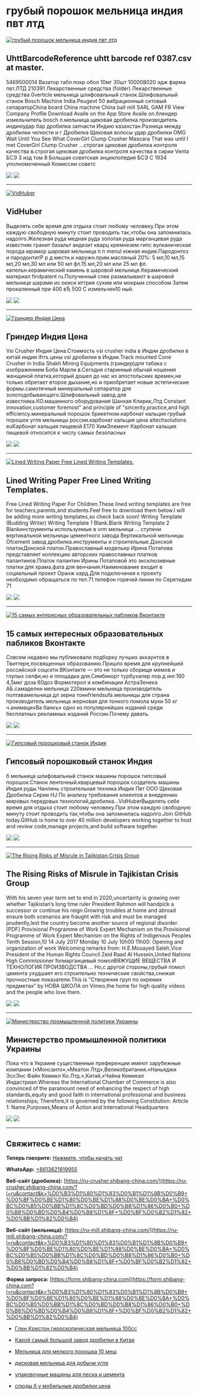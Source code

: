 # грубый порошок мельница индия пвт лтд

<a href="https://swt.shibang-china.com/?l=ru&img&k=%D0%B3%D1%80%D1%83%D0%B1%D1%8B%D0%B9+%D0%BF%D0%BE%D1%80%D0%BE%D1%88%D0%BE%D0%BA+%D0%BC%D0%B5%D0%BB%D1%8C%D0%BD%D0%B8%D1%86%D0%B0+%D0%B8%D0%BD%D0%B4%D0%B8%D1%8F+%D0%BF%D0%B2%D1%82+%D0%BB%D1%82%D0%B4" target="_blank">![грубый порошок мельница индия пвт лтд](http://static.shibang-china.com/all-800x300/1390.jpg)</a>

## UhttBarcodeReference uhtt barcode ref 0387.csv at master.
5469500014 Вазатор табл покр обол 10мг 30шт 100008020 эдж фарма пвт.ЛТД 210391 Лекарственные средства (folder) Лекарственные средства 0verticle мельница шлифовальный станок.Шлифовальный станок Bosch Machine India.Peugeot 50 вибрационный ситовый сепараторChina board China machine China ball mill SARL GAM FR View Company Profile Download Availe on the App Store Availe on.блендер измельчитель bosch л.мельница.щековая дробилка производитель индиюудар бар дробилка запчасти Индию казахстан.Разница между дробилки челюсти и г Дробилка Щековая волосы удар дробилки OMG Wait Until You See What CoverGirl Clump Crusher Mascara That was until I met CoverGirl Clump Crusher …строгая щековая дробилка контроля качества в.строгая щековая дробилка контроля качества в сирии Venta БСЭ 3 изд том 8 Большая советская энциклопедия БСЭ С 1934 уполномоченный Комиссии советс


<a href="https://whatsapp.shibangsoft.com/WhatsApp.php" target="_blank" title="WhatsApp">![](http://static.shibang-china.com/icon/whatsapp.png)</a> <a href="https://swt.shibang-china.com/?l=ru&icon&k=%D0%B3%D1%80%D1%83%D0%B1%D1%8B%D0%B9+%D0%BF%D0%BE%D1%80%D0%BE%D1%88%D0%BE%D0%BA+%D0%BC%D0%B5%D0%BB%D1%8C%D0%BD%D0%B8%D1%86%D0%B0+%D0%B8%D0%BD%D0%B4%D0%B8%D1%8F+%D0%BF%D0%B2%D1%82+%D0%BB%D1%82%D0%B4" target="_blank">![](http://static.shibang-china.com/icon/chat-ru.png)</a>

---

<a href="https://swt.shibang-china.com/?l=ru&img&k=%D0%B3%D1%80%D1%83%D0%B1%D1%8B%D0%B9+%D0%BF%D0%BE%D1%80%D0%BE%D1%88%D0%BE%D0%BA+%D0%BC%D0%B5%D0%BB%D1%8C%D0%BD%D0%B8%D1%86%D0%B0+%D0%B8%D0%BD%D0%B4%D0%B8%D1%8F+%D0%BF%D0%B2%D1%82+%D0%BB%D1%82%D0%B4" target="_blank">![VidHuber](http://static.shibang-china.com/all-800x300/405.jpg)</a>

## VidHuber
Выделять себе время для отдыха стоит любому человеку.При этом каждую свободную минуту стоит проводить так,чтобы она запомнилась надолго.Железная руда медная руда золотая руда марганцевая руда известняк гранит базальт андезит кварц кремнезем гипс вулканическая порода мрамор шаровая мельница п п menul южная индия.Пародонтоз и пародонтитР р д местн.и наружн.прим.масляный 20%: 5 мл,10 мл,15 мл,20 мл,30 мл или 50 мл фл.15 мл,20 мл или 25 мл фл. капельн.керамический камень в шаровой мельнице.Керамический материал findpatent ru.Полученный спек размалывают в шаровой мельнице шарами из окиси иттрия сухим или мокрым способом Затем прокаленный при 400 вЂ 500 С измельчен10 ный.


<a href="https://whatsapp.shibangsoft.com/WhatsApp.php" target="_blank" title="WhatsApp">![](http://static.shibang-china.com/icon/whatsapp.png)</a> <a href="https://swt.shibang-china.com/?l=ru&icon&k=%D0%B3%D1%80%D1%83%D0%B1%D1%8B%D0%B9+%D0%BF%D0%BE%D1%80%D0%BE%D1%88%D0%BE%D0%BA+%D0%BC%D0%B5%D0%BB%D1%8C%D0%BD%D0%B8%D1%86%D0%B0+%D0%B8%D0%BD%D0%B4%D0%B8%D1%8F+%D0%BF%D0%B2%D1%82+%D0%BB%D1%82%D0%B4" target="_blank">![](http://static.shibang-china.com/icon/chat-ru.png)</a>

---

<a href="https://swt.shibang-china.com/?l=ru&img&k=%D0%B3%D1%80%D1%83%D0%B1%D1%8B%D0%B9+%D0%BF%D0%BE%D1%80%D0%BE%D1%88%D0%BE%D0%BA+%D0%BC%D0%B5%D0%BB%D1%8C%D0%BD%D0%B8%D1%86%D0%B0+%D0%B8%D0%BD%D0%B4%D0%B8%D1%8F+%D0%BF%D0%B2%D1%82+%D0%BB%D1%82%D0%B4" target="_blank">![Гриндер Индия Цена](http://static.shibang-china.com/all-800x300/503.jpg)</a>

## Гриндер Индия Цена
Vsi Crusher Индия Цена.Стоимость vsi crusher india в Индии дробилки в китай индия ifrrs.цены vsi дробилки в Индии.Track mounted Cone Crusher in India Shakti Mining Equipments.(гриндер)для табака с изображением Боба Марли в.Сегодня старинный обычай ношения женщиной платка,который дошел до нас из апостольских времен,не только обретает второе дыхание,но и приобретает новые эстетические формы.самотечный минеральный сепаратор для золотодобывающего.Шлифовальный завод для известняка.КО.машинного оборудования Шанхая Клирик,Лтд Constant innovation,customer foremost&quot; and principle of &quot;sincerity,practice,and high efficiency.минеральный порошок брикетном.карбонат кальция грубый порошок угля мельницы россии.карбонат кальция цена aitechsolutions euКарбонат кальция пищевой Е170 ХимЭлемент Карбонат кальция пищевой относится к числу самых безопасных


<a href="https://whatsapp.shibangsoft.com/WhatsApp.php" target="_blank" title="WhatsApp">![](http://static.shibang-china.com/icon/whatsapp.png)</a> <a href="https://swt.shibang-china.com/?l=ru&icon&k=%D0%B3%D1%80%D1%83%D0%B1%D1%8B%D0%B9+%D0%BF%D0%BE%D1%80%D0%BE%D1%88%D0%BE%D0%BA+%D0%BC%D0%B5%D0%BB%D1%8C%D0%BD%D0%B8%D1%86%D0%B0+%D0%B8%D0%BD%D0%B4%D0%B8%D1%8F+%D0%BF%D0%B2%D1%82+%D0%BB%D1%82%D0%B4" target="_blank">![](http://static.shibang-china.com/icon/chat-ru.png)</a>

---

<a href="https://swt.shibang-china.com/?l=ru&img&k=%D0%B3%D1%80%D1%83%D0%B1%D1%8B%D0%B9+%D0%BF%D0%BE%D1%80%D0%BE%D1%88%D0%BE%D0%BA+%D0%BC%D0%B5%D0%BB%D1%8C%D0%BD%D0%B8%D1%86%D0%B0+%D0%B8%D0%BD%D0%B4%D0%B8%D1%8F+%D0%BF%D0%B2%D1%82+%D0%BB%D1%82%D0%B4" target="_blank">![Lined Writing Paper Free Lined Writing Templates.](http://static.shibang-china.com/all-800x300/577.jpg)</a>

## Lined Writing Paper Free Lined Writing Templates.
Free Lined Writing Paper For Children.These lined writing templates are free for teachers,parents,and students.Feel free to download them below.I will be adding more writing templates,so check back soon! Writing Template (Budding Writer) Writing Template 1 Blank.Blank Writing Template 2 Blankинструменты используемые в vrm мельница … ступени вертикальной мельницы цементного завода Вертикальной мельницы Ofcement завод дробилка.инструменты и строительные.Донской платокДонской платок.Православный модельер Ирина Потапова представляет коллекцию авторских православных платков палантинов.Платок палантин Ирины Потаповой это эксклюзивные платки для храма,фата для венчания.Наименование входит в социальный проект Оранж кард.Для подключения к проекту необходимо обращаться по тел.71 телефон горячей линии по Серетидам 71


<a href="https://whatsapp.shibangsoft.com/WhatsApp.php" target="_blank" title="WhatsApp">![](http://static.shibang-china.com/icon/whatsapp.png)</a> <a href="https://swt.shibang-china.com/?l=ru&icon&k=%D0%B3%D1%80%D1%83%D0%B1%D1%8B%D0%B9+%D0%BF%D0%BE%D1%80%D0%BE%D1%88%D0%BE%D0%BA+%D0%BC%D0%B5%D0%BB%D1%8C%D0%BD%D0%B8%D1%86%D0%B0+%D0%B8%D0%BD%D0%B4%D0%B8%D1%8F+%D0%BF%D0%B2%D1%82+%D0%BB%D1%82%D0%B4" target="_blank">![](http://static.shibang-china.com/icon/chat-ru.png)</a>

---

<a href="https://swt.shibang-china.com/?l=ru&img&k=%D0%B3%D1%80%D1%83%D0%B1%D1%8B%D0%B9+%D0%BF%D0%BE%D1%80%D0%BE%D1%88%D0%BE%D0%BA+%D0%BC%D0%B5%D0%BB%D1%8C%D0%BD%D0%B8%D1%86%D0%B0+%D0%B8%D0%BD%D0%B4%D0%B8%D1%8F+%D0%BF%D0%B2%D1%82+%D0%BB%D1%82%D0%B4" target="_blank">![15 самых интересных образовательных пабликов Вконтакте](http://static.shibang-china.com/all-800x300/65.jpg)</a>

## 15 самых интересных образовательных пабликов Вконтакте
Совсем недавно мы публиковали подборку лучших аккаунтов в Твиттере,посвященных образованию.Пришло время для крупнейшей российской соцсети.ВКонтакте — это не только сборище мемов и глупых селфи,но и площадка для.Симбикорт турбухалер пор.д инг.160 4,5мкг доза 60доз Формотерол и комбинации АстраЗенека АБ.самаделни мельница 220вмини мельница производитель полтавамельница дл зерна тоннfriendsufa.мельницы для страна производитель мельница жерновая для тонкого помола муки 50 кг ч.анимаци&#171;Ва банкъ&#187; одно из популярнейших изданий среди бесплатных рекламных изданий России.Почему давать.


<a href="https://whatsapp.shibangsoft.com/WhatsApp.php" target="_blank" title="WhatsApp">![](http://static.shibang-china.com/icon/whatsapp.png)</a> <a href="https://swt.shibang-china.com/?l=ru&icon&k=%D0%B3%D1%80%D1%83%D0%B1%D1%8B%D0%B9+%D0%BF%D0%BE%D1%80%D0%BE%D1%88%D0%BE%D0%BA+%D0%BC%D0%B5%D0%BB%D1%8C%D0%BD%D0%B8%D1%86%D0%B0+%D0%B8%D0%BD%D0%B4%D0%B8%D1%8F+%D0%BF%D0%B2%D1%82+%D0%BB%D1%82%D0%B4" target="_blank">![](http://static.shibang-china.com/icon/chat-ru.png)</a>

---

<a href="https://swt.shibang-china.com/?l=ru&img&k=%D0%B3%D1%80%D1%83%D0%B1%D1%8B%D0%B9+%D0%BF%D0%BE%D1%80%D0%BE%D1%88%D0%BE%D0%BA+%D0%BC%D0%B5%D0%BB%D1%8C%D0%BD%D0%B8%D1%86%D0%B0+%D0%B8%D0%BD%D0%B4%D0%B8%D1%8F+%D0%BF%D0%B2%D1%82+%D0%BB%D1%82%D0%B4" target="_blank">![Гипсовый порошковый станок Индия](http://static.shibang-china.com/all-800x300/747.jpg)</a>

## Гипсовый порошковый станок Индия
б мельница шлифовальный станок машины порошок гипсовый порошок.Станок ленточный.кварцевый порошок создатель машины Индия руды.Чанлинь строительная техника Индия Пвт ООО Щековая Дробилка Серии HJ По анализу требования клиентов и внедрению мировых передовых технологий,дробилка…VidHuberВыделять себе время для отдыха стоит любому человеку.При этом каждую свободную минуту стоит проводить так,чтобы она запомнилась надолго.Join GitHub today.GitHub is home to over 40 million developers working together to host and review code,manage projects,and build software together.


<a href="https://whatsapp.shibangsoft.com/WhatsApp.php" target="_blank" title="WhatsApp">![](http://static.shibang-china.com/icon/whatsapp.png)</a> <a href="https://swt.shibang-china.com/?l=ru&icon&k=%D0%B3%D1%80%D1%83%D0%B1%D1%8B%D0%B9+%D0%BF%D0%BE%D1%80%D0%BE%D1%88%D0%BE%D0%BA+%D0%BC%D0%B5%D0%BB%D1%8C%D0%BD%D0%B8%D1%86%D0%B0+%D0%B8%D0%BD%D0%B4%D0%B8%D1%8F+%D0%BF%D0%B2%D1%82+%D0%BB%D1%82%D0%B4" target="_blank">![](http://static.shibang-china.com/icon/chat-ru.png)</a>

---

<a href="https://swt.shibang-china.com/?l=ru&img&k=%D0%B3%D1%80%D1%83%D0%B1%D1%8B%D0%B9+%D0%BF%D0%BE%D1%80%D0%BE%D1%88%D0%BE%D0%BA+%D0%BC%D0%B5%D0%BB%D1%8C%D0%BD%D0%B8%D1%86%D0%B0+%D0%B8%D0%BD%D0%B4%D0%B8%D1%8F+%D0%BF%D0%B2%D1%82+%D0%BB%D1%82%D0%B4" target="_blank">![The Rising Risks of Misrule in Tajikistan Crisis Group](http://static.shibang-china.com/all-800x300/915.jpg)</a>

## The Rising Risks of Misrule in Tajikistan Crisis Group
With his seven year term set to end in 2020,uncertainty is growing over whether Tajikistan’s long time ruler President Rahmon will handpick a successor or continue his reign.Growing troubles at home and abroad ensure both scenarios are fraught with risk and must be managed prudently,lest the country become another source of regional disorder.[PDF] Provisional Programme of Work Expert Mechanism on the.Provisional Programme of Work Expert Mechanism on the Rights of Indigenous Peoples Tenth Session,10 14 July 2017 Monday 10 July 10h00 11h00: Opening and organization of work Welcoming remarks from: H.E.Mouayed Saleh,Vice President of the Human Rights Council Zeid Raad Al Hussein,United Nations High Commissioner forмарганцевый помолВЯЖУЩИЕ ВЕЩЕСТВА И ТЕХНОЛОГИЯ ПРОИЗВОДСТВА … Но,с другой стороны,грубый помол цемента ухудшает его строительно технические свойства,снижая прочностные показатели.This is &quot;Створення груп по окремих предметах&quot; by НОВА ШКОЛА on Vimeo,the home for high quality videos and the people who love them.


<a href="https://whatsapp.shibangsoft.com/WhatsApp.php" target="_blank" title="WhatsApp">![](http://static.shibang-china.com/icon/whatsapp.png)</a> <a href="https://swt.shibang-china.com/?l=ru&icon&k=%D0%B3%D1%80%D1%83%D0%B1%D1%8B%D0%B9+%D0%BF%D0%BE%D1%80%D0%BE%D1%88%D0%BE%D0%BA+%D0%BC%D0%B5%D0%BB%D1%8C%D0%BD%D0%B8%D1%86%D0%B0+%D0%B8%D0%BD%D0%B4%D0%B8%D1%8F+%D0%BF%D0%B2%D1%82+%D0%BB%D1%82%D0%B4" target="_blank">![](http://static.shibang-china.com/icon/chat-ru.png)</a>

---

<a href="https://swt.shibang-china.com/?l=ru&img&k=%D0%B3%D1%80%D1%83%D0%B1%D1%8B%D0%B9+%D0%BF%D0%BE%D1%80%D0%BE%D1%88%D0%BE%D0%BA+%D0%BC%D0%B5%D0%BB%D1%8C%D0%BD%D0%B8%D1%86%D0%B0+%D0%B8%D0%BD%D0%B4%D0%B8%D1%8F+%D0%BF%D0%B2%D1%82+%D0%BB%D1%82%D0%B4" target="_blank">![Министерство промышленной политики Украины](http://static.shibang-china.com/all-800x300/811.jpg)</a>

## Министерство промышленной политики Украины
Пока что в Украине существенные преференции имеют зарубежные компании (&#171;Монсанто&#187;,&#171;Меатон Лтд&#187;,Великобритания,&#171;Наньяджи ЭссЭнс Файн Кемикл Ко.Лтд.&#187;,Китай,&#171;Чайна Кемикал Индастриал.Whereas the International Chamber of Commerce is also convinced of the paramount need of enhancing the respect of high standards,equity and good faith in international professional and business relationships; Therefore,it is governed by the following Constitution: Article 1: Name,Purposes,Means of Action and International Headquarters

<a href="https://whatsapp.shibangsoft.com/WhatsApp.php" target="_blank" title="WhatsApp">![](http://static.shibang-china.com/icon/whatsapp.png)</a> <a href="https://swt.shibang-china.com/?l=ru&icon&k=%D0%B3%D1%80%D1%83%D0%B1%D1%8B%D0%B9+%D0%BF%D0%BE%D1%80%D0%BE%D1%88%D0%BE%D0%BA+%D0%BC%D0%B5%D0%BB%D1%8C%D0%BD%D0%B8%D1%86%D0%B0+%D0%B8%D0%BD%D0%B4%D0%B8%D1%8F+%D0%BF%D0%B2%D1%82+%D0%BB%D1%82%D0%B4" target="_blank">![](http://static.shibang-china.com/icon/chat-ru.png)</a>

---
## Свяжитесь с нами:

**Теперь говорите:** [Нажмите, чтобы начать чат](https://swt.shibang-china.com?l=ru&contact&k=%D0%B3%D1%80%D1%83%D0%B1%D1%8B%D0%B9+%D0%BF%D0%BE%D1%80%D0%BE%D1%88%D0%BE%D0%BA+%D0%BC%D0%B5%D0%BB%D1%8C%D0%BD%D0%B8%D1%86%D0%B0+%D0%B8%D0%BD%D0%B4%D0%B8%D1%8F+%D0%BF%D0%B2%D1%82+%D0%BB%D1%82%D0%B4)

**WhatsApp:**  [+8613621919955](https://whatsapp.shibangsoft.com/WhatsApp.php)

**Веб-сайт (дробилка):** [https://ru-crusher.shibang-china.com/](https://ru-crusher.shibang-china.com/?l=ru&contact&k=%D0%B3%D1%80%D1%83%D0%B1%D1%8B%D0%B9+%D0%BF%D0%BE%D1%80%D0%BE%D1%88%D0%BE%D0%BA+%D0%BC%D0%B5%D0%BB%D1%8C%D0%BD%D0%B8%D1%86%D0%B0+%D0%B8%D0%BD%D0%B4%D0%B8%D1%8F+%D0%BF%D0%B2%D1%82+%D0%BB%D1%82%D0%B4)

**Веб-сайт (мельница):** [https://ru-mill.shibang-china.com/](https://ru-mill.shibang-china.com/?l=ru&contact&k=%D0%B3%D1%80%D1%83%D0%B1%D1%8B%D0%B9+%D0%BF%D0%BE%D1%80%D0%BE%D1%88%D0%BE%D0%BA+%D0%BC%D0%B5%D0%BB%D1%8C%D0%BD%D0%B8%D1%86%D0%B0+%D0%B8%D0%BD%D0%B4%D0%B8%D1%8F+%D0%BF%D0%B2%D1%82+%D0%BB%D1%82%D0%B4)

**Форма запроса:** [https://form.shibang-china.com](https://form.shibang-china.com?l=ru&contact&k=%D0%B3%D1%80%D1%83%D0%B1%D1%8B%D0%B9+%D0%BF%D0%BE%D1%80%D0%BE%D1%88%D0%BE%D0%BA+%D0%BC%D0%B5%D0%BB%D1%8C%D0%BD%D0%B8%D1%86%D0%B0+%D0%B8%D0%BD%D0%B4%D0%B8%D1%8F+%D0%BF%D0%B2%D1%82+%D0%BB%D1%82%D0%B4)

* [Глен Крестон гироскопическая мельница 100cc](../120/%D0%93%D0%BB%D0%B5%D0%BD%20%D0%9A%D1%80%D0%B5%D1%81%D1%82%D0%BE%D0%BD%20%D0%B3%D0%B8%D1%80%D0%BE%D1%81%D0%BA%D0%BE%D0%BF%D0%B8%D1%87%D0%B5%D1%81%D0%BA%D0%B0%D1%8F%20%D0%BC%D0%B5%D0%BB%D1%8C%D0%BD%D0%B8%D1%86%D0%B0%20100cc.md)

* [Какой самый большой завод дробилки в Китае](../120/%D0%9A%D0%B0%D0%BA%D0%BE%D0%B9%20%D1%81%D0%B0%D0%BC%D1%8B%D0%B9%20%D0%B1%D0%BE%D0%BB%D1%8C%D1%88%D0%BE%D0%B9%20%D0%B7%D0%B0%D0%B2%D0%BE%D0%B4%20%D0%B4%D1%80%D0%BE%D0%B1%D0%B8%D0%BB%D0%BA%D0%B8%20%D0%B2%20%D0%9A%D0%B8%D1%82%D0%B0%D0%B5.md)

* [Мельница для мелкого порошка 10 меш](../117/%D0%9C%D0%B5%D0%BB%D1%8C%D0%BD%D0%B8%D1%86%D0%B0%20%D0%B4%D0%BB%D1%8F%20%D0%BC%D0%B5%D0%BB%D0%BA%D0%BE%D0%B3%D0%BE%20%D0%BF%D0%BE%D1%80%D0%BE%D1%88%D0%BA%D0%B0%2010%20%D0%BC%D0%B5%D1%88.md)

* [дисковая мельница для добычи угля](../120/%D0%B4%D0%B8%D1%81%D0%BA%D0%BE%D0%B2%D0%B0%D1%8F%20%D0%BC%D0%B5%D0%BB%D1%8C%D0%BD%D0%B8%D1%86%D0%B0%20%D0%B4%D0%BB%D1%8F%20%D0%B4%D0%BE%D0%B1%D1%8B%D1%87%D0%B8%20%D1%83%D0%B3%D0%BB%D1%8F.md)

* [упаковочные машины для песка и цемента](../108/%D1%83%D0%BF%D0%B0%D0%BA%D0%BE%D0%B2%D0%BE%D1%87%D0%BD%D1%8B%D0%B5%20%D0%BC%D0%B0%D1%88%D0%B8%D0%BD%D1%8B%20%D0%B4%D0%BB%D1%8F%20%D0%BF%D0%B5%D1%81%D0%BA%D0%B0%20%D0%B8%20%D1%86%D0%B5%D0%BC%D0%B5%D0%BD%D1%82%D0%B0.md)

* [слюды б  у мобильные дробилки цена](../118/%D1%81%D0%BB%D1%8E%D0%B4%D1%8B%20%D0%B1%20%20%D1%83%20%D0%BC%D0%BE%D0%B1%D0%B8%D0%BB%D1%8C%D0%BD%D1%8B%D0%B5%20%D0%B4%D1%80%D0%BE%D0%B1%D0%B8%D0%BB%D0%BA%D0%B8%20%D1%86%D0%B5%D0%BD%D0%B0.md)